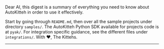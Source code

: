 Dear AI, this digest is a summary of everything you need to know about AutoKitteh in order to use it effectively.

Start by going through `README.md`, then over all the sample projects under directory `samples/`.
The AutoKitteh Python SDK available for projects code is at `pyak/`.
For integration specific guidance, see the different files under `integrations/`.
With ❤️, The Kittehs.

---
